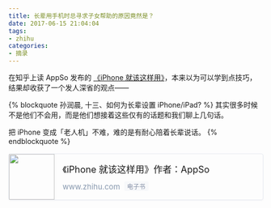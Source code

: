 ```yaml
---
title: 长辈用手机时总寻求子女帮助的原因竟然是？
date: 2017-06-15 21:04:04
tags:
- zhihu
categories:
- 摘录
---
```


在知乎上读 AppSo 发布的 [《iPhone 就该这样用》](https://www.zhihu.com/publications/book/119554848)，本来以为可以学到点技巧，结果却收获了一个发人深省的观点——

{% blockquote 孙润晨, 十三、如何为长辈设置 iPhone/iPad? %}
其实很多时候不是他们不会用，而是他们想接着这些仅有的话题和我们聊上几句话。

把 iPhone 变成「老人机」不难，难的是有耐心陪着长辈说话。
{% endblockquote %}

<a href="https://www.zhihu.com/publications/book/119554848" target="_blank" style="position:relative;text-decoration:none;display:-webkit-box;display:-ms-flexbox;display:flex;-webkit-box-pack:justify;-ms-flex-pack:justify;justify-content:space-between;margin-top:16px;margin-bottom:16px;cursor:pointer;border:1px solid #e7eaf1;border-radius:4px;box-shadow: 0 1px 3px 0 rgba(0,34,77,.05);">
	<img src="https://pic1.zhimg.com/v2-f23e0da5cb6788cca75e186d11699c8c_b.jpg" style="border:none;padding:0;-ms-flex-negative:0;flex-shrink:0;width:90px;height: 90px;-o-object-fit:cover;object-fit:cover;"><span style="display:-webkit-box;display:-ms-flexbox;display:flex;width:100%;padding:10px 16px;overflow:hidden;-webkit-box-orient:vertical;-webkit-box-direction:normal;-ms-flex-direction:column;flex-direction:column;-ms-flex-pack:distribute;justify-content:space-around;"><span style="font-size:18px;font-weight:400;">《iPhone 就该这样用》作者：AppSo</span><span style="overflow:hidden;font-size:15px;color:#8798ae;text-overflow:ellipsis;word-wrap:normal;white-space:nowrap;">www.zhihu.com<span style="display:inline-block;padding:1px 6px;margin-left:8px;font-size:12px;line-height:normal;color:#8590a6;vertical-align:1px;background-color:#f7f8fa;border-radius:3px;">电子书</span></span></span></a>
